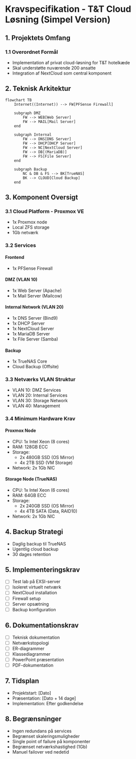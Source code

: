 # Kravspecifikation - T&T Cloud Løsning (Simpel Version)

## 1. Projektets Omfang 

### 1.1 Overordnet Formål
- Implementation af privat cloud-løsning for T&T hotelkæde
- Skal understøtte nuværende 200 ansatte
- Integration af NextCloud som central komponent

## 2. Teknisk Arkitektur

```mermaid
flowchart TB
    Internet((Internet)) --> FW[PFSense Firewall]
    
    subgraph DMZ
        FW --> WEB[Web Server]
        FW --> MAIL[Mail Server]
    end
    
    subgraph Internal
        FW --> DNS[DNS Server]
        FW --> DHCP[DHCP Server]
        FW --> NC[NextCloud Server]
        FW --> DB[(MariaDB)]
        FW --> FS[File Server]
    end
    
    subgraph Backup
        NC & DB & FS --> BK[TrueNAS]
        BK --> CLOUD[Cloud Backup]
    end
```

## 3. Komponent Oversigt

### 3.1 Cloud Platform - Proxmox VE
- 1x Proxmox node
- Local ZFS storage
- 1Gb netværk

### 3.2 Services
#### Frontend
- 1x PFSense Firewall

#### DMZ (VLAN 10)
- 1x Web Server (Apache)
- 1x Mail Server (Mailcow)

#### Internal Network (VLAN 20)
- 1x DNS Server (Bind9)
- 1x DHCP Server
- 1x NextCloud Server
- 1x MariaDB Server
- 1x File Server (Samba)

#### Backup
- 1x TrueNAS Core
- Cloud Backup (Offsite)

### 3.3 Netværks VLAN Struktur
- VLAN 10: DMZ Services
- VLAN 20: Internal Services
- VLAN 30: Storage Network
- VLAN 40: Management

### 3.4 Minimum Hardware Krav

#### Proxmox Node
- CPU: 1x Intel Xeon (8 cores)
- RAM: 128GB ECC
- Storage:
  - 2x 480GB SSD (OS Mirror)
  - 4x 2TB SSD (VM Storage)
- Network: 2x 1Gb NIC

#### Storage Node (TrueNAS)
- CPU: 1x Intel Xeon (6 cores)
- RAM: 64GB ECC
- Storage:
  - 2x 240GB SSD (OS Mirror)
  - 4x 4TB SATA (Data, RAID10)
- Network: 2x 1Gb NIC

## 4. Backup Strategi
- Daglig backup til TrueNAS
- Ugentlig cloud backup
- 30 dages retention

## 5. Implementeringskrav
- [ ] Test lab på EXSI-server
- [ ] Isoleret virtuelt netværk
- [ ] NextCloud installation
- [ ] Firewall setup
- [ ] Server opsætning
- [ ] Backup konfiguration

## 6. Dokumentationskrav
- [ ] Teknisk dokumentation
- [ ] Netværkstopologi
- [ ] ER-diagrammer
- [ ] Klassediagrammer
- [ ] PowerPoint præsentation
- [ ] PDF-dokumentation

## 7. Tidsplan
- Projektstart: [Dato]
- Præsentation: [Dato + 14 dage]
- Implementation: Efter godkendelse

## 8. Begrænsninger
- Ingen redundans på services
- Begrænset skaleringsmuligheder
- Single point of failure på komponenter
- Begrænset netværkshastighed (1Gb)
- Manuel failover ved nedetid 